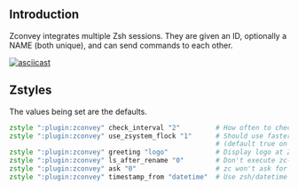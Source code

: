 ## Introduction

Zconvey integrates multiple Zsh sessions. They are given an ID, optionally a NAME (both unique),
and can send commands to each other.

[![asciicast](https://asciinema.org/a/ayklrum7g4ut2hpt7mg6j0nzj.png)](https://asciinema.org/a/ayklrum7g4ut2hpt7mg6j0nzj)

## Zstyles

The values being set are the defaults.

```zsh
zstyle ":plugin:zconvey" check_interval "2"         # How often to check if there are new commands (in seconds)
zstyle ":plugin:zconvey" use_zsystem_flock "1"      # Should use faster zsystem's flock when it's possible?
                                                    # (default true on Zsh >= 5.3)
zstyle ":plugin:zconvey" greeting "logo"            # Display logo at Zsh start ("text" – display text, "none" – no greeting)
zstyle ":plugin:zconvey" ls_after_rename "0"        # Don't execute zc-ls after doing rename (with zc-rename or zc-take)
zstyle ":plugin:zconvey" ask "0"                    # zc won't ask for missing data ("1" has the same effect as always using -a option)
zstyle ":plugin:zconvey" timestamp_from "datetime"  # Use zsh/datetime module for obtaining timestamp. "date" – use date command (fork)
```
